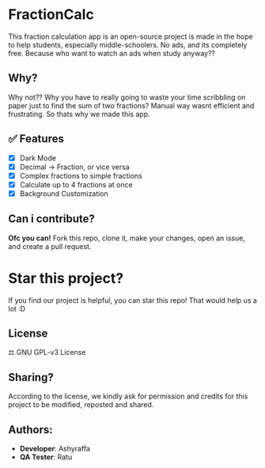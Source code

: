 # FractionCalc

This fraction calculation app is an open-source project is made in the hope to help students, especially middle-schoolers.
No ads, and its completely free. Because who want to watch an ads when study anyway??

## Why?

Why not?? Why you have to really going to waste your time scribbling on paper just to find the sum of two fractions?
Manual way wasnt efficient and frustrating. So thats why we made this app.

## ✅ Features

- [x] Dark Mode 
- [x] Decimal -> Fraction, or vice versa  
- [x] Complex fractions to simple fractions
- [x] Calculate up to 4 fractions at once
- [x] Background Customization 

## Can i contribute?

**Ofc you can!** Fork this repo, clone it, make your changes, open an issue, and create a pull request.

# Star this project?

If you find our project is helpful, you can star this repo! That would help us a lot :D

## License

⚖️ GNU GPL-v3 License

## Sharing?

According to the license, we kindly ask for permission and credits for this project to be modified, reposted and shared.

## Authors:
- **Developer**: Ashyraffa
- **QA Tester**: Ratu
